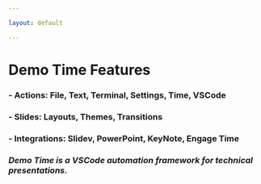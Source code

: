 ```yaml
---

layout: default

---
```


# Demo Time Features

### - **Actions**: File, Text, Terminal, Settings, Time, VSCode
### - **Slides**: Layouts, Themes, Transitions
### - **Integrations**: Slidev, PowerPoint, KeyNote, Engage Time

### _Demo Time is a VSCode automation framework for technical presentations._